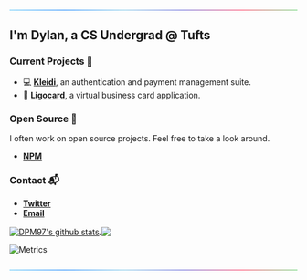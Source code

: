 ![line](https://github.com/DPM97/DPM97/blob/master/line.gif)
## I'm Dylan, a CS Undergrad @ Tufts

### Current Projects 🎨
- 💻 **[Kleidi](https://kleidi.io)**, an authentication and payment management suite.
- 📱 **[Ligocard](https://ligo.best)**, a virtual business card application.

### Open Source 🎯
I often work on open source projects. Feel free to take a look around. 
- **[NPM](https://www.npmjs.com/~dpm97)**

### Contact 📬
- **[Twitter](https://twitter.com/TYPESCRlPT)**
- **[Email](mailto:dylan@kleidi.io)**

<a href="https://github.com/anuraghazra/github-readme-stats">
  <img align="center" src="https://github-readme-stats.vercel.app/api?username=DPM97&theme=cobalt&count_private=true&show_icons=true" alt="DPM97's github stats" />
</a>
<a href="https://github.com/anuraghazra/github-readme-stats">
  <img align="center" src="https://github-readme-stats.vercel.app/api/top-langs/?username=DPM97&theme=cobalt&layout=compact" />
</a>

![Metrics](https://github.com/my-github-user/DPM97/blob/master/github-metrics.svg)


![line](https://github.com/DPM97/DPM97/blob/master/line.gif)

